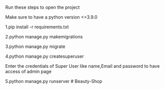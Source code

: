 Run these steps to open the project

Make sure to have a python version <=3.9.0

1.pip install -r requirements.txt

2.python manage.py makemigrations

3.python manage.py migrate

4.python manage.py createsuperuser

Enter the credentials of Super User like name,Email and password to have access of admin page

5.python manage.py runserver
#   B e a u t y - S h o p  
 